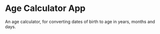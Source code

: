 # Age Calculator App
An age calculator, for converting dates of birth to age in years, months and days.